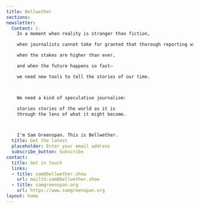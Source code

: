 ```yaml
---
title: Bellwether
sections: 
newsletter:
  Content: |-
    In a moment when reality is stranger than fiction,

    when journalists cannot take for granted that thorough reporting will be believed,

    when the stakes are higher than ever,

    and when the future happens so fast—

    we need new tools to tell the stories of our time.



    We need a kind of speculative journalism:

    stories stories of the world as it is
    through the lens of what it might become.



    I'm Sam Greenspan. This is Bellwether.
  title: Get the latest
  placeholder: Enter your email address
  subscribe_button: Subscribe
contact:
  title: Get in touch
  links:
  - title: sam@bellwether.show
    url: mailto:sam@bellwether.show
  - title: samgreenspan.org
    url: https://www.samgreenspan.org
layout: home
---
```


